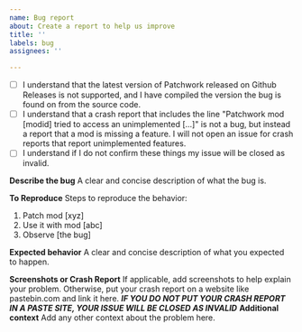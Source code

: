 ```yaml
---
name: Bug report
about: Create a report to help us improve
title: ''
labels: bug
assignees: ''

---
```


- [ ]  I understand that the latest version of Patchwork released on Github Releases is not supported, and I have compiled the version the bug is found on from the source code.
- [ ] I understand that a crash report that includes the line "Patchwork mod [modid] tried to access an unimplemented [...]" is not a bug, but instead a report that a mod is missing a feature. I will not open an issue for crash reports that report unimplemented features.
- [ ] I understand if I do not confirm these things my issue will be closed as invalid.

**Describe the bug**
A clear and concise description of what the bug is.

**To Reproduce**
Steps to reproduce the behavior:
1. Patch mod [xyz]
2. Use it with mod [abc]
3. Observe [the bug]

**Expected behavior**
A clear and concise description of what you expected to happen.

**Screenshots or Crash Report**
If applicable, add screenshots to help explain your problem.
Otherwise, put your crash report on a website like pastebin.com and link it here. ***IF YOU DO NOT PUT YOUR CRASH REPORT IN A PASTE SITE, YOUR ISSUE WILL BE CLOSED AS INVALID***
**Additional context**
Add any other context about the problem here.
